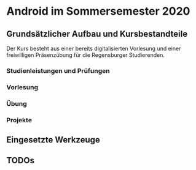 # Android im Sommersemester 2020
## Grundsätzlicher Aufbau und Kursbestandteile
Der Kurs besteht aus einer bereits digitalisierten Vorlesung und einer freiwilligen Präsenzübung für die Regensburger Studierenden.
### Studienleistungen und Prüfungen
### Vorlesung
### Übung
### Projekte
## Eingesetzte Werkzeuge
## TODOs

<!--stackedit_data:
eyJoaXN0b3J5IjpbMTYwMTMxODIyNiwyNzg1OTQxMzAsNzcyMj
g5NDg1XX0=
-->
